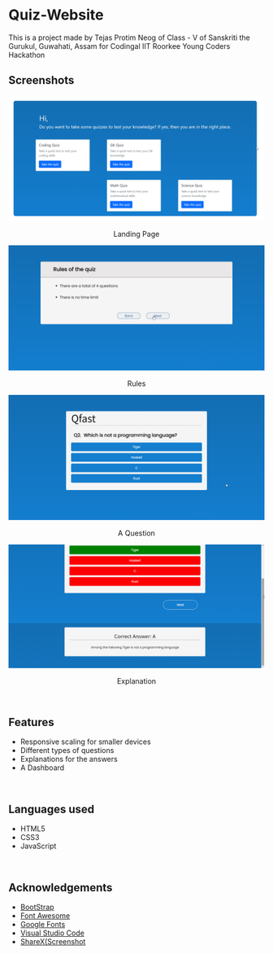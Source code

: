 # Quiz-Website
This is a project made by Tejas Protim Neog of Class - V of Sanskriti the Gurukul, Guwahati, Assam for Codingal IIT Roorkee Young Coders Hackathon
<br>

## Screenshots
<img src="https://github.com/tpncoder/Quiz-Web/blob/main/chrome_kIebhkyCrv.png">
<p align = "center">Landing Page</p>
<img src="https://github.com/tpncoder/Quiz-Web/blob/main/chrome_UpoIUJmiKk.png">
<p align = "center">Rules</p>
<img src="https://github.com/tpncoder/Quiz-Web/blob/main/chrome_ReGgQlLpLo.png">
<p align = "center">A Question</p>
<img src="https://github.com/tpncoder/Quiz-Web/blob/main/chrome_CSSOCOYy4s.png">
<p align = "center">Explanation</p>
<br>

## Features
* Responsive scaling for smaller devices
* Different types of questions
* Explanations for the answers
* A Dashboard
<br>

## Languages used
* HTML5
* CSS3
* JavaScript
<br>

## Acknowledgements
* [ BootStrap](https://getbootstrap.com)
* [ Font Awesome](https://fontawesome.com)
* [ Google Fonts](https://fonts.google.com)
* [ Visual Studio Code](https://code.visualstudio.com/)
* [ ShareX(Screenshot](https://getsharex.com/)
